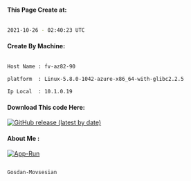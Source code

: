 
   
#### This Page Create at:

```bash

2021-10-26 - 02:40:23 UTC

```

#### Create By Machine:

```bash

Host Name : fv-az82-90

platform  : Linux-5.8.0-1042-azure-x86_64-with-glibc2.2.5

Ip Local  : 10.1.0.19

```
#### Download This code Here:

[![GitHub release (latest by date)](https://img.shields.io/github/v/release/Gosdan-Movsesian/Gosdan?style=for-the-badge&label=Download)](https://github.com/Gosdan-Movsesian/Gosdan/releases) 

</p> 

#### About Me :

[![App-Run](https://github.com/Gosdan-Movsesian/Gosdan/actions/workflows/App-Run.yml/badge.svg)](https://github.com/Gosdan-Movsesian/Gosdan/actions/workflows/App-Run.yml)

```bash

Gosdan-Movsesian

```

